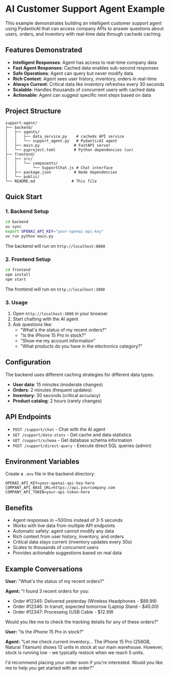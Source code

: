 # AI Customer Support Agent Example

This example demonstrates building an intelligent customer support agent using PydanticAI that can access company APIs to answer questions about users, orders, and inventory with real-time data through cachedx caching.

## Features Demonstrated

- **Intelligent Responses**: Agent has access to real-time company data
- **Fast Agent Responses**: Cached data enables sub-second responses
- **Safe Operations**: Agent can query but never modify data
- **Rich Context**: Agent sees user history, inventory, orders in real-time
- **Always Current**: Critical data like inventory refreshes every 30 seconds
- **Scalable**: Handles thousands of concurrent users with cached data
- **Actionable**: Agent can suggest specific next steps based on data

## Project Structure

```
support-agent/
├── backend/
│   ├── agents/
│   │   ├── data_service.py    # cachedx API service
│   │   └── support_agent.py   # PydanticAI agent
│   ├── main.py               # FastAPI server
│   └── pyproject.toml        # Python dependencies (uv)
├── frontend/
│   ├── src/
│   │   └── components/
│   │       └── SupportChat.js # Chat interface
│   ├── package.json          # Node dependencies
│   └── public/
└── README.md                # This file
```

## Quick Start

### 1. Backend Setup

```bash
cd backend
uv sync
export OPENAI_API_KEY="your-openai-api-key"
uv run python main.py
```

The backend will run on `http://localhost:8000`

### 2. Frontend Setup

```bash
cd frontend
npm install
npm start
```

The frontend will run on `http://localhost:3000`

### 3. Usage

1. Open `http://localhost:3000` in your browser
2. Start chatting with the AI agent
3. Ask questions like:
   - "What's the status of my recent orders?"
   - "Is the iPhone 15 Pro in stock?"
   - "Show me my account information"
   - "What products do you have in the electronics category?"

## Configuration

The backend uses different caching strategies for different data types:

- **User data**: 15 minutes (moderate changes)
- **Orders**: 2 minutes (frequent updates)
- **Inventory**: 30 seconds (critical accuracy)
- **Product catalog**: 2 hours (rarely changes)

## API Endpoints

- `POST /support/chat` - Chat with the AI agent
- `GET /support/data-stats` - Get cache and data statistics
- `GET /support/schema` - Get database schema information
- `POST /support/direct-query` - Execute direct SQL queries (admin)

## Environment Variables

Create a `.env` file in the backend directory:

```
OPENAI_API_KEY=your-openai-api-key-here
COMPANY_API_BASE_URL=https://api.yourcompany.com
COMPANY_API_TOKEN=your-api-token-here
```

## Benefits

- Agent responses in ~500ms instead of 3-5 seconds
- Works with live data from multiple API endpoints
- Automatic safety: agent cannot modify any data
- Rich context from user history, inventory, and orders
- Critical data stays current (inventory updates every 30s)
- Scales to thousands of concurrent users
- Provides actionable suggestions based on real data

## Example Conversations

**User:** "What's the status of my recent orders?"

**Agent:** "I found 3 recent orders for you:

- Order #12345: Delivered yesterday (Wireless Headphones - $89.99)
- Order #12346: In transit, expected tomorrow (Laptop Stand - $45.00)
- Order #12347: Processing (USB Cable - $12.99)

Would you like me to check the tracking details for any of these orders?"

**User:** "Is the iPhone 15 Pro in stock?"

**Agent:** "Let me check current inventory... The iPhone 15 Pro (256GB, Natural Titanium) shows 12 units in stock at our main warehouse. However, stock is running low - we typically restock when we reach 5 units.

I'd recommend placing your order soon if you're interested. Would you like me to help you get started with an order?"
